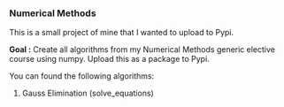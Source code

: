 ### Numerical Methods

This is a small project of mine that I wanted to upload to Pypi.

**Goal :** Create all algorithms from my Numerical Methods generic elective 
course using numpy. Upload this as a package to Pypi. 

You can found the following algorithms: 

1. Gauss Elimination (solve_equations)
